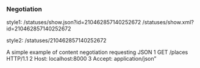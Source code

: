 
### Negotiation

style1:
/statuses/show.json?id=210462857140252672
/statuses/show.xml?id=210462857140252672

style2:
/statuses/210462857140252672

A simple example of content negotiation requesting JSON
1 GET /places HTTP/1.1
2 Host: localhost:8000
3 Accept: application/json”

